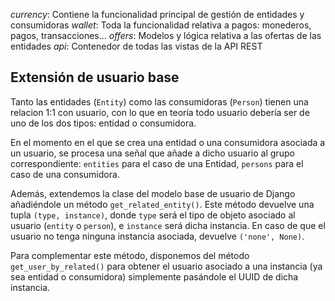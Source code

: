 
*currency*: Contiene la funcionalidad principal de gestión de entidades y consumidoras
*wallet*: Toda la funcionalidad relativa a pagos: monederos, pagos, transacciones...
*offers*: Modelos y lógica relativa a las ofertas de las entidades
*api*: Contenedor de todas las vistas de la API REST


## Extensión de usuario base
Tanto las entidades (`Entity`) como las consumidoras (`Person`) tienen una relacion 1:1 con usuario, con lo que en
teoría todo usuario debería ser de uno de los dos tipos: entidad o consumidora.

En el momento en el que se crea una entidad o una consumidora asociada a un usuario, se procesa una señal que
añade a dicho usuario al grupo correspondiente: `entities` para el caso de una Entidad, `persons` para el caso de
una consumidora.

Además, extendemos la clase del modelo base de usuario de Django añadiéndole un método `get_related_entity()`.
Este método devuelve una tupla `(type, instance)`, donde `type` será el tipo de objeto asociado al usuario (`entity` o
`person`), e `instance` será dicha instancia. En caso de que el usuario no tenga ninguna instancia asociada, devuelve
`('none', None)`.

Para complementar este método, disponemos del método `get_user_by_related()` para obtener el usuario asociado a una
instancia (ya sea entidad o consumidora) simplemente pasándole el UUID de dicha instancia.